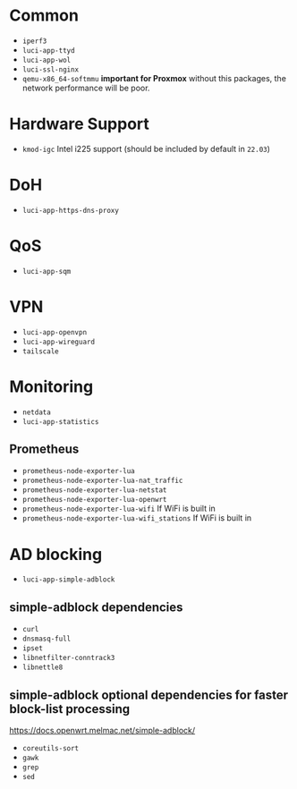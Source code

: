 # Common
- `iperf3`
- `luci-app-ttyd`
- `luci-app-wol`
- `luci-ssl-nginx`
- `qemu-x86_64-softmmu` **important for Proxmox** without this packages, the network performance will be poor.

# Hardware Support
- `kmod-igc` Intel i225 support (should be included by default in `22.03`)

# DoH
- `luci-app-https-dns-proxy`

# QoS
- `luci-app-sqm`

# VPN
- `luci-app-openvpn`
- `luci-app-wireguard`
- `tailscale`

# Monitoring
- `netdata`
- `luci-app-statistics`
## Prometheus
- `prometheus-node-exporter-lua`
- `prometheus-node-exporter-lua-nat_traffic`
- `prometheus-node-exporter-lua-netstat`
- `prometheus-node-exporter-lua-openwrt`
- `prometheus-node-exporter-lua-wifi` If WiFi is built in
- `prometheus-node-exporter-lua-wifi_stations` If WiFi is built in

# AD blocking
- `luci-app-simple-adblock`
## simple-adblock dependencies
- `curl`
- `dnsmasq-full`
- `ipset`
- `libnetfilter-conntrack3`
- `libnettle8` 

## simple-adblock optional dependencies for faster block-list processing
https://docs.openwrt.melmac.net/simple-adblock/
- `coreutils-sort`
- `gawk`
- `grep`
- `sed` 
